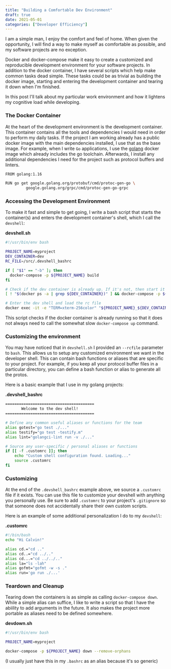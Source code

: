 ```yaml
---
title: "Building a Comfortable Dev Environment"
draft: true
date: 2021-05-01
categories: ["Developer Efficiency"]
---
```


I am a simple man, I enjoy the comfort and feel of home. When given the opportunity, 
I will find a way to make myself as comfortable as possible, and my software projects are no exception.

Docker and docker-compose make it easy to create a customized and reproducible development
environment for your software projects. In addition to the docker container, I have several scripts which help 
make common tasks dead simple. These tasks could be as trivial as building the docker image, starting and entering 
the development container and tearing it down when I'm finished.

In this post I'll talk about my particular work environment and how it lightens my cognitive load while developing.

### The Docker Container

At the heart of the development environment is the development container. This container contains all the tools and
dependencies I would need in order to perform my daily tasks. If the project I am working already has a public docker 
image with the main dependencies installed, I use that as the base image. For example, when I write `Go` applications,
I use the [golang](https://hub.docker.com/_/golang) docker image which already includes the go toolchain.
Afterwards, I install any additional dependencies I need for the project such as protocol buffers and linters.

```bash
FROM golang:1.16

RUN go get google.golang.org/protobuf/cmd/protoc-gen-go \
         google.golang.org/grpc/cmd/protoc-gen-go-grpc
```

### Accessing the Development Environment

To make it fast and simple to get going, I write a bash script that starts the container(s)
and enters the development container's shell, which I call the `devshell`: 

**devshell.sh**
```bash
#!/usr/bin/env bash

PROJECT_NAME=myproject
DEV_CONTAINER=dev
RC_FILE=/src/.devshell_bashrc

if [ "$1" == "-b" ]; then
  docker-compose -p ${PROJECT_NAME} build
fi

# Check if the dev container is already up. If it's not, then start it
[ ! "$(docker ps -a | grep ${DEV_CONTAINER})" ] && docker-compose -p ${PROJECT_NAME} up -d ${DEV_CONTAINER}

# Enter the dev shell and load the rc file
docker exec -it -e "TERM=xterm-256color" "${PROJECT_NAME}_${DEV_CONTAINER}_1" bash --rcfile ${RC_FILE}
```

This script checks if the docker container is already running so that it does not always need to call the somewhat
slow `docker-compose up` command.


### Customizing the environment

You may have noticed that in `devshell.sh` I provided an `--rcfile` parameter to `bash`. This allows us to setup any
customized environment we want in the developer shell. This can contain bash functions or aliases that are specific to
your project. For example, if you keep all your protocol buffer files in a particular directory, you can define a 
bash function or alias to generate all the protos.

Here is a basic example that I use in my golang projects:

**.devshell_bashrc**

```bash
=======================================
       Welcome to the dev shell!       
=======================================

# Define any common useful aliases or functions for the team 
alias gotest="go test ./..."
alias testify="go test -testify.m"
alias lint="golangci-lint run -v ./..."

# Source any user-specific / personal aliases or functions
if [[ -f .customrc ]]; then
    echo "Custom shell configuration found. Loading..."
    source .customrc
fi
```

### Customizing
At the end of the `.devshell_bashrc` example above, we source a `.customrc` file if it exists. You can use this file
to customize your devshell with anything you personally use. Be sure to add `.customrc` to your project's
`.gitignore` so that someone does not accidentally share their own custom scripts.

Here is an example of some additional personalization I do to my `devshell`:

**.customrc**

```bash
#!/bin/bash
echo "Hi Calvin!"

alias cd.="cd .."
alias cd..="cd ../.."
alias cd...="cd ../../.."
alias la="ls -lah"
alias gofmt="gofmt -w -s ."
alias run='go run ./...'
```

### Teardown and Cleanup

Tearing down the containers is as simple as calling `docker-compose down`. While a simple alias can suffice,
I like to write a script so that I have the abiility to add arguments in the future. It also makes the project more
portable as aliases need to be defined somewhere.

**devdown.sh**
```bash
#!/usr/bin/env bash

PROJECT_NAME=myproject

docker-compose -p ${PROJECT_NAME} down --remove-orphans
```

(I usually just have this in my `.bashrc` as an alias because it's so generic)
